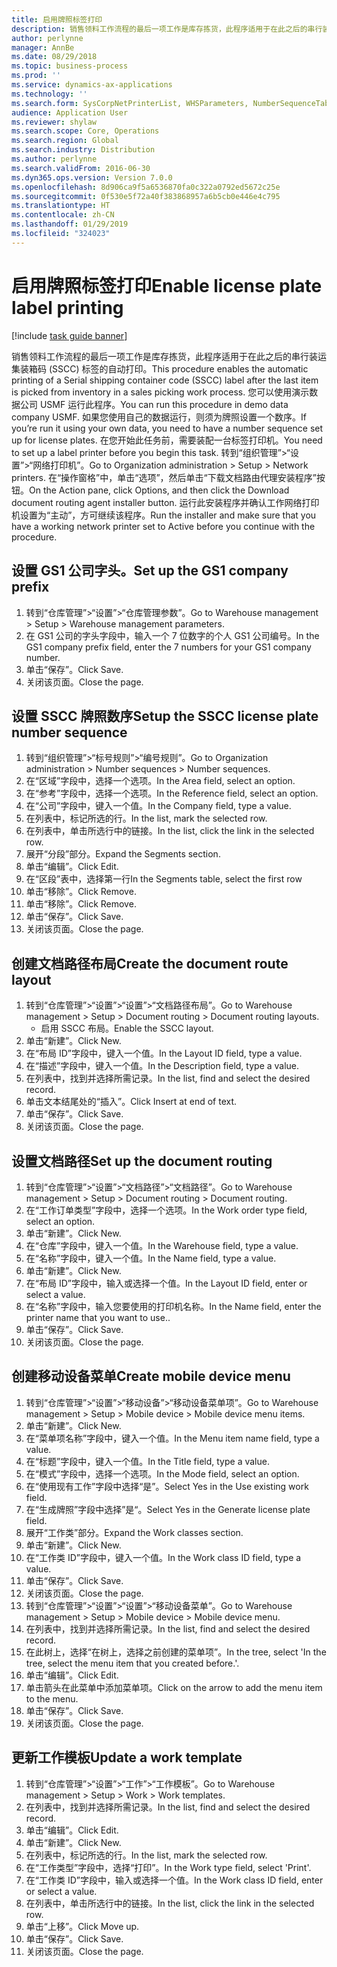 ```yaml
---
title: 启用牌照标签打印
description: 销售领料工作流程的最后一项工作是库存拣货，此程序适用于在此之后的串行装运集装箱码 (SSCC) 标签的自动打印。
author: perlynne
manager: AnnBe
ms.date: 08/29/2018
ms.topic: business-process
ms.prod: ''
ms.service: dynamics-ax-applications
ms.technology: ''
ms.search.form: SysCorpNetPrinterList, WHSParameters, NumberSequenceTableListPage, NumberSequenceDetails, WHSDocumentRoutingLayout, WHSDocumentRouting, WHSRFMenuItem, WHSRFMenu, WHSWorkTemplateTable
audience: Application User
ms.reviewer: shylaw
ms.search.scope: Core, Operations
ms.search.region: Global
ms.search.industry: Distribution
ms.author: perlynne
ms.search.validFrom: 2016-06-30
ms.dyn365.ops.version: Version 7.0.0
ms.openlocfilehash: 8d906ca9f5a6536870fa0c322a0792ed5672c25e
ms.sourcegitcommit: 0f530e5f72a40f383868957a6b5cb0e446e4c795
ms.translationtype: HT
ms.contentlocale: zh-CN
ms.lasthandoff: 01/29/2019
ms.locfileid: "324023"
---
```

# <a name="enable-license-plate-label-printing"></a><span data-ttu-id="4744b-103">启用牌照标签打印</span><span class="sxs-lookup"><span data-stu-id="4744b-103">Enable license plate label printing</span></span>

[!include [task guide banner](../../includes/task-guide-banner.md)]

<span data-ttu-id="4744b-104">销售领料工作流程的最后一项工作是库存拣货，此程序适用于在此之后的串行装运集装箱码 (SSCC) 标签的自动打印。</span><span class="sxs-lookup"><span data-stu-id="4744b-104">This procedure enables the automatic printing of a Serial shipping container code (SSCC) label after the last item is picked from inventory in a sales picking work process.</span></span> <span data-ttu-id="4744b-105">您可以使用演示数据公司 USMF 运行此程序。</span><span class="sxs-lookup"><span data-stu-id="4744b-105">You can run this procedure in demo data company USMF.</span></span> <span data-ttu-id="4744b-106">如果您使用自己的数据运行，则须为牌照设置一个数序。</span><span class="sxs-lookup"><span data-stu-id="4744b-106">If you’re run it using your own data, you need to have a number sequence set up for license plates.</span></span> <span data-ttu-id="4744b-107">在您开始此任务前，需要装配一台标签打印机。</span><span class="sxs-lookup"><span data-stu-id="4744b-107">You need to set up a label printer before you begin this task.</span></span> <span data-ttu-id="4744b-108">转到“组织管理”>“设置”>“网络打印机”。</span><span class="sxs-lookup"><span data-stu-id="4744b-108">Go to Organization administration > Setup > Network printers.</span></span> <span data-ttu-id="4744b-109">在“操作窗格”中，单击“选项”，然后单击“下载文档路由代理安装程序”按钮。</span><span class="sxs-lookup"><span data-stu-id="4744b-109">On the Action pane, click Options, and then click the Download document routing agent installer button.</span></span> <span data-ttu-id="4744b-110">运行此安装程序并确认工作网络打印机设置为“主动”，方可继续该程序。</span><span class="sxs-lookup"><span data-stu-id="4744b-110">Run the installer and make sure that you have a working network printer set to Active before you continue with the procedure.</span></span>


## <a name="set-up-the-gs1-company-prefix"></a><span data-ttu-id="4744b-111">设置 GS1 公司字头。</span><span class="sxs-lookup"><span data-stu-id="4744b-111">Set up the GS1 company prefix</span></span>
1. <span data-ttu-id="4744b-112">转到“仓库管理”>“设置”>“仓库管理参数”。</span><span class="sxs-lookup"><span data-stu-id="4744b-112">Go to Warehouse management > Setup > Warehouse management parameters.</span></span>
2. <span data-ttu-id="4744b-113">在 GS1 公司的字头字段中，输入一个 7 位数字的个人 GS1 公司编号。</span><span class="sxs-lookup"><span data-stu-id="4744b-113">In the GS1 company prefix field, enter the 7 numbers for your GS1 company number.</span></span>
3. <span data-ttu-id="4744b-114">单击“保存”。</span><span class="sxs-lookup"><span data-stu-id="4744b-114">Click Save.</span></span>
4. <span data-ttu-id="4744b-115">关闭该页面。</span><span class="sxs-lookup"><span data-stu-id="4744b-115">Close the page.</span></span>

## <a name="setup-the-sscc-license-plate-number-sequence"></a><span data-ttu-id="4744b-116">设置 SSCC 牌照数序</span><span class="sxs-lookup"><span data-stu-id="4744b-116">Setup the SSCC license plate number sequence</span></span>
1. <span data-ttu-id="4744b-117">转到“组织管理”>“标号规则”>“编号规则”。</span><span class="sxs-lookup"><span data-stu-id="4744b-117">Go to Organization administration > Number sequences > Number sequences.</span></span>
2. <span data-ttu-id="4744b-118">在“区域”字段中，选择一个选项。</span><span class="sxs-lookup"><span data-stu-id="4744b-118">In the Area field, select an option.</span></span>
3. <span data-ttu-id="4744b-119">在“参考”字段中，选择一个选项。</span><span class="sxs-lookup"><span data-stu-id="4744b-119">In the Reference field, select an option.</span></span>
4. <span data-ttu-id="4744b-120">在“公司”字段中，键入一个值。</span><span class="sxs-lookup"><span data-stu-id="4744b-120">In the Company field, type a value.</span></span>
5. <span data-ttu-id="4744b-121">在列表中，标记所选的行。</span><span class="sxs-lookup"><span data-stu-id="4744b-121">In the list, mark the selected row.</span></span>
6. <span data-ttu-id="4744b-122">在列表中，单击所选行中的链接。</span><span class="sxs-lookup"><span data-stu-id="4744b-122">In the list, click the link in the selected row.</span></span>
7. <span data-ttu-id="4744b-123">展开“分段”部分。</span><span class="sxs-lookup"><span data-stu-id="4744b-123">Expand the Segments section.</span></span>
8. <span data-ttu-id="4744b-124">单击“编辑”。</span><span class="sxs-lookup"><span data-stu-id="4744b-124">Click Edit.</span></span>
9. <span data-ttu-id="4744b-125">在“区段”表中，选择第一行</span><span class="sxs-lookup"><span data-stu-id="4744b-125">In the Segments table, select the first row</span></span>
10. <span data-ttu-id="4744b-126">单击“移除”。</span><span class="sxs-lookup"><span data-stu-id="4744b-126">Click Remove.</span></span>
11. <span data-ttu-id="4744b-127">单击“移除”。</span><span class="sxs-lookup"><span data-stu-id="4744b-127">Click Remove.</span></span>
12. <span data-ttu-id="4744b-128">单击“保存”。</span><span class="sxs-lookup"><span data-stu-id="4744b-128">Click Save.</span></span>
13. <span data-ttu-id="4744b-129">关闭该页面。</span><span class="sxs-lookup"><span data-stu-id="4744b-129">Close the page.</span></span>

## <a name="create-the-document-route-layout"></a><span data-ttu-id="4744b-130">创建文档路径布局</span><span class="sxs-lookup"><span data-stu-id="4744b-130">Create the document route layout</span></span>
1. <span data-ttu-id="4744b-131">转到“仓库管理”>“设置”>“设置”>“文档路径布局”。</span><span class="sxs-lookup"><span data-stu-id="4744b-131">Go to Warehouse management > Setup > Document routing > Document routing layouts.</span></span>
    * <span data-ttu-id="4744b-132">启用 SSCC 布局。</span><span class="sxs-lookup"><span data-stu-id="4744b-132">Enable the SSCC layout.</span></span>  
2. <span data-ttu-id="4744b-133">单击“新建”。</span><span class="sxs-lookup"><span data-stu-id="4744b-133">Click New.</span></span>
3. <span data-ttu-id="4744b-134">在“布局 ID”字段中，键入一个值。</span><span class="sxs-lookup"><span data-stu-id="4744b-134">In the Layout ID field, type a value.</span></span>
4. <span data-ttu-id="4744b-135">在“描述”字段中，键入一个值。</span><span class="sxs-lookup"><span data-stu-id="4744b-135">In the Description field, type a value.</span></span>
5. <span data-ttu-id="4744b-136">在列表中，找到并选择所需记录。</span><span class="sxs-lookup"><span data-stu-id="4744b-136">In the list, find and select the desired record.</span></span>
6. <span data-ttu-id="4744b-137">单击文本结尾处的“插入”。</span><span class="sxs-lookup"><span data-stu-id="4744b-137">Click Insert at end of text.</span></span>
7. <span data-ttu-id="4744b-138">单击“保存”。</span><span class="sxs-lookup"><span data-stu-id="4744b-138">Click Save.</span></span>
8. <span data-ttu-id="4744b-139">关闭该页面。</span><span class="sxs-lookup"><span data-stu-id="4744b-139">Close the page.</span></span>

## <a name="set-up-the-document-routing"></a><span data-ttu-id="4744b-140">设置文档路径</span><span class="sxs-lookup"><span data-stu-id="4744b-140">Set up the document routing</span></span>
1. <span data-ttu-id="4744b-141">转到“仓库管理”>“设置”>“文档路径”>“文档路径”。</span><span class="sxs-lookup"><span data-stu-id="4744b-141">Go to Warehouse management > Setup > Document routing > Document routing.</span></span>
2. <span data-ttu-id="4744b-142">在“工作订单类型”字段中，选择一个选项。</span><span class="sxs-lookup"><span data-stu-id="4744b-142">In the Work order type field, select an option.</span></span>
3. <span data-ttu-id="4744b-143">单击“新建”。</span><span class="sxs-lookup"><span data-stu-id="4744b-143">Click New.</span></span>
4. <span data-ttu-id="4744b-144">在“仓库”字段中，键入一个值。</span><span class="sxs-lookup"><span data-stu-id="4744b-144">In the Warehouse field, type a value.</span></span>
5. <span data-ttu-id="4744b-145">在“名称”字段中，键入一个值。</span><span class="sxs-lookup"><span data-stu-id="4744b-145">In the Name field, type a value.</span></span>
6. <span data-ttu-id="4744b-146">单击“新建”。</span><span class="sxs-lookup"><span data-stu-id="4744b-146">Click New.</span></span>
7. <span data-ttu-id="4744b-147">在“布局 ID”字段中，输入或选择一个值。</span><span class="sxs-lookup"><span data-stu-id="4744b-147">In the Layout ID field, enter or select a value.</span></span>
8. <span data-ttu-id="4744b-148">在“名称”字段中，输入您要使用的打印机名称。</span><span class="sxs-lookup"><span data-stu-id="4744b-148">In the Name field, enter the printer name that you want to use..</span></span>
9. <span data-ttu-id="4744b-149">单击“保存”。</span><span class="sxs-lookup"><span data-stu-id="4744b-149">Click Save.</span></span>
10. <span data-ttu-id="4744b-150">关闭该页面。</span><span class="sxs-lookup"><span data-stu-id="4744b-150">Close the page.</span></span>

## <a name="create-mobile-device-menu"></a><span data-ttu-id="4744b-151">创建移动设备菜单</span><span class="sxs-lookup"><span data-stu-id="4744b-151">Create mobile device menu</span></span>
1. <span data-ttu-id="4744b-152">转到“仓库管理”>“设置”>“移动设备”>“移动设备菜单项”。</span><span class="sxs-lookup"><span data-stu-id="4744b-152">Go to Warehouse management > Setup > Mobile device > Mobile device menu items.</span></span>
2. <span data-ttu-id="4744b-153">单击“新建”。</span><span class="sxs-lookup"><span data-stu-id="4744b-153">Click New.</span></span>
3. <span data-ttu-id="4744b-154">在“菜单项名称”字段中，键入一个值。</span><span class="sxs-lookup"><span data-stu-id="4744b-154">In the Menu item name field, type a value.</span></span>
4. <span data-ttu-id="4744b-155">在“标题”字段中，键入一个值。</span><span class="sxs-lookup"><span data-stu-id="4744b-155">In the Title field, type a value.</span></span>
5. <span data-ttu-id="4744b-156">在“模式”字段中，选择一个选项。</span><span class="sxs-lookup"><span data-stu-id="4744b-156">In the Mode field, select an option.</span></span>
6. <span data-ttu-id="4744b-157">在“使用现有工作”字段中选择“是”。</span><span class="sxs-lookup"><span data-stu-id="4744b-157">Select Yes in the Use existing work field.</span></span>
7. <span data-ttu-id="4744b-158">在“生成牌照”字段中选择”是“。</span><span class="sxs-lookup"><span data-stu-id="4744b-158">Select Yes in the Generate license plate field.</span></span>
8. <span data-ttu-id="4744b-159">展开“工作类”部分。</span><span class="sxs-lookup"><span data-stu-id="4744b-159">Expand the Work classes section.</span></span>
9. <span data-ttu-id="4744b-160">单击“新建”。</span><span class="sxs-lookup"><span data-stu-id="4744b-160">Click New.</span></span>
10. <span data-ttu-id="4744b-161">在“工作类 ID”字段中，键入一个值。</span><span class="sxs-lookup"><span data-stu-id="4744b-161">In the Work class ID field, type a value.</span></span>
11. <span data-ttu-id="4744b-162">单击“保存”。</span><span class="sxs-lookup"><span data-stu-id="4744b-162">Click Save.</span></span>
12. <span data-ttu-id="4744b-163">关闭该页面。</span><span class="sxs-lookup"><span data-stu-id="4744b-163">Close the page.</span></span>
13. <span data-ttu-id="4744b-164">转到“仓库管理”>“设置”>“设置”>“移动设备菜单”。</span><span class="sxs-lookup"><span data-stu-id="4744b-164">Go to Warehouse management > Setup > Mobile device > Mobile device menu.</span></span>
14. <span data-ttu-id="4744b-165">在列表中，找到并选择所需记录。</span><span class="sxs-lookup"><span data-stu-id="4744b-165">In the list, find and select the desired record.</span></span>
15. <span data-ttu-id="4744b-166">在此树上，选择“在树上，选择之前创建的菜单项”。</span><span class="sxs-lookup"><span data-stu-id="4744b-166">In the tree, select 'In the tree, select the menu item that you created before.'.</span></span>
16. <span data-ttu-id="4744b-167">单击“编辑”。</span><span class="sxs-lookup"><span data-stu-id="4744b-167">Click Edit.</span></span>
17. <span data-ttu-id="4744b-168">单击箭头在此菜单中添加菜单项。</span><span class="sxs-lookup"><span data-stu-id="4744b-168">Click on the arrow to add the menu item to the menu.</span></span>
18. <span data-ttu-id="4744b-169">单击“保存”。</span><span class="sxs-lookup"><span data-stu-id="4744b-169">Click Save.</span></span>
19. <span data-ttu-id="4744b-170">关闭该页面。</span><span class="sxs-lookup"><span data-stu-id="4744b-170">Close the page.</span></span>

## <a name="update-a-work-template"></a><span data-ttu-id="4744b-171">更新工作模板</span><span class="sxs-lookup"><span data-stu-id="4744b-171">Update a work template</span></span>
1. <span data-ttu-id="4744b-172">转到“仓库管理”>“设置”>“工作”>“工作模板”。</span><span class="sxs-lookup"><span data-stu-id="4744b-172">Go to Warehouse management > Setup > Work > Work templates.</span></span>
2. <span data-ttu-id="4744b-173">在列表中，找到并选择所需记录。</span><span class="sxs-lookup"><span data-stu-id="4744b-173">In the list, find and select the desired record.</span></span>
3. <span data-ttu-id="4744b-174">单击“编辑”。</span><span class="sxs-lookup"><span data-stu-id="4744b-174">Click Edit.</span></span>
4. <span data-ttu-id="4744b-175">单击“新建”。</span><span class="sxs-lookup"><span data-stu-id="4744b-175">Click New.</span></span>
5. <span data-ttu-id="4744b-176">在列表中，标记所选的行。</span><span class="sxs-lookup"><span data-stu-id="4744b-176">In the list, mark the selected row.</span></span>
6. <span data-ttu-id="4744b-177">在“工作类型”字段中，选择“打印”。</span><span class="sxs-lookup"><span data-stu-id="4744b-177">In the Work type field, select 'Print'.</span></span>
7. <span data-ttu-id="4744b-178">在“工作类 ID”字段中，输入或选择一个值。</span><span class="sxs-lookup"><span data-stu-id="4744b-178">In the Work class ID field, enter or select a value.</span></span>
8. <span data-ttu-id="4744b-179">在列表中，单击所选行中的链接。</span><span class="sxs-lookup"><span data-stu-id="4744b-179">In the list, click the link in the selected row.</span></span>
9. <span data-ttu-id="4744b-180">单击“上移”。</span><span class="sxs-lookup"><span data-stu-id="4744b-180">Click Move up.</span></span>
10. <span data-ttu-id="4744b-181">单击“保存”。</span><span class="sxs-lookup"><span data-stu-id="4744b-181">Click Save.</span></span>
11. <span data-ttu-id="4744b-182">关闭该页面。</span><span class="sxs-lookup"><span data-stu-id="4744b-182">Close the page.</span></span>

